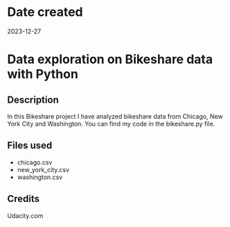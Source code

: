 # Date created
2023-12-27

# Data exploration on Bikeshare data with Python

## Description
In this Bikeshare project I have analyzed bikeshare data from Chicago, New York City and Washington.
You can find my code in the bikeshare.py file.

## Files used
* chicago.csv
* new_york_city.csv
* washington.csv

## Credits
Udacity.com


